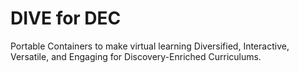 # DIVE for DEC
Portable Containers to make virtual learning Diversified, Interactive, Versatile, and Engaging for Discovery-Enriched Curriculums.
